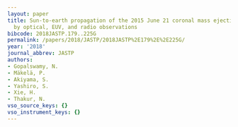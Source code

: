 ```yaml
---
layout: paper
title: Sun-to-earth propagation of the 2015 June 21 coronal mass ejection revealed
  by optical, EUV, and radio observations
bibcode: 2018JASTP.179..225G
permalink: /papers/2018/JASTP/2018JASTP%2E179%2E%2E225G/
year: '2018'
journal_abbrev: JASTP
authors:
- Gopalswamy, N.
- Mäkelä, P.
- Akiyama, S.
- Yashiro, S.
- Xie, H.
- Thakur, N.
vso_source_keys: {}
vso_instrument_keys: {}
---
```

